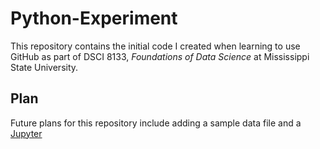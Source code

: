 # Python-Experiment
This repository contains the initial code I created when learning to use GitHub as part of DSCI 8133, *Foundations of Data Science* at Mississippi State University.

## Plan
Future plans for this repository include adding a sample data file and a [Jupyter](https://jupyter.org/) 
